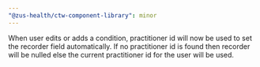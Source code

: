```yaml
---
"@zus-health/ctw-component-library": minor
---
```


When user edits or adds a condition, practitioner id will now be used to set the recorder field automatically. If no practitioner id is found then recorder will be nulled else the current practitioner id for the user will be used.
